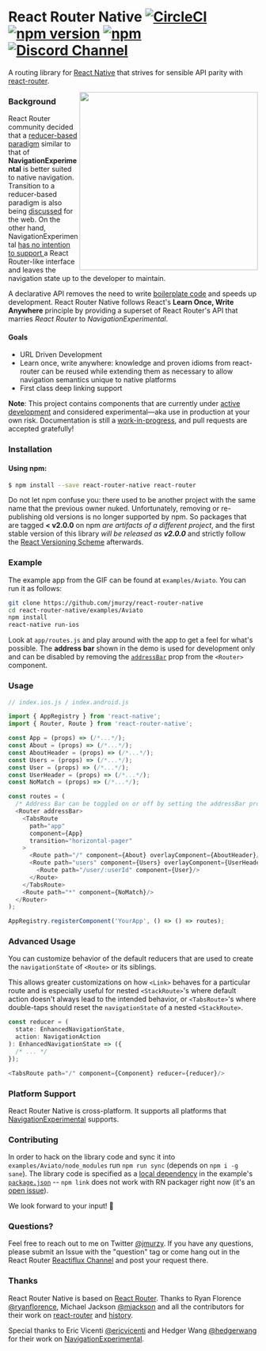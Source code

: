 # React Router Native [![CircleCI](https://img.shields.io/circleci/project/jmurzy/react-router-native/master.svg?style=flat-square)](https://circleci.com/gh/jmurzy/react-router-native) [![npm version](https://img.shields.io/npm/v/react-router-native.svg?style=flat-square)](https://www.npmjs.com/package/react-router-native) [![npm](https://img.shields.io/npm/l/react-router-native.svg?style=flat-square)](https://github.com/jmurzy/react-router-native/blob/master/LICENSE.md) [![Discord Channel](https://img.shields.io/badge/discord-react--router@reactiflux-738bd7.svg?style=flat-square)](https://discord.gg/0ZcbPKXt5bYaNQ46)

A routing library for [React Native](https://github.com/facebook/react-native) that strives for sensible API parity with [react-router](https://github.com/reactjs/react-router/).

<img align="right" width="360px" src="https://raw.githubusercontent.com/jmurzy/react-router-native/master/docs/screenshot.gif">

### Background

React Router community decided that a [reducer-based paradigm](https://github.com/reactjs/react-router/issues/743) similar to that of **NavigationExperimental** is better suited to native navigation. Transition to a reducer-based paradigm is also being [discussed](https://github.com/reactjs/react-router/issues/3190) for the web. On the other hand, NavigationExperimental [has no intention to support ](https://github.com/ericvicenti/navigation-rfc/issues/64#issuecomment-209001717) a React Router-like interface and leaves the navigation state up to the developer to maintain.

A declarative API removes the need to write [boilerplate code](https://github.com/facebook/react-native/commit/1dc33b5f23640a60682ac879b9a3e94a4aa519d9) and speeds up development. React Router Native follows React's __Learn Once, Write Anywhere__ principle by providing a superset of React Router's API that marries _React Router_ to _NavigationExperimental_.

#### Goals

- URL Driven Development
- Learn once, write anywhere: knowledge and proven idioms from react-router can be reused while extending them as necessary to allow navigation semantics unique to native platforms
- First class deep linking support

**Note**: This project contains components that are currently under [active](https://github.com/facebook/react-native/commits?author=ericvicenti) [development](https://github.com/facebook/react-native/commits?author=hedgerwang) and considered experimental—aka use in production at your own risk. Documentation is still a [work-in-progress](https://github.com/jmurzy/react-router-native/issues), and pull requests are accepted gratefully!

### Installation

#### Using npm:

```sh
$ npm install --save react-router-native react-router
```

Do not let npm confuse you: there used to be another project with the same name that the previous owner nuked. Unfortunately, removing or re-publishing old versions is no longer supported by npm. So packages that are tagged __< v2.0.0__ on npm *are artifacts of a different project*, and the first stable version of this library *will be released as __v2.0.0__* and strictly follow the [React Versioning Scheme](https://facebook.github.io/react/blog/2016/02/19/new-versioning-scheme.html) afterwards.

### Example
The example app from the GIF can be found at `examples/Aviato`. You can run it as follows:

```bash
git clone https://github.com/jmurzy/react-router-native
cd react-router-native/examples/Aviato
npm install
react-native run-ios
```

Look at `app/routes.js` and play around with the app to get a feel for what's possible. The __address bar__ shown in the demo is used for development only and can be disabled by removing the [`addressBar`](https://github.com/jmurzy/react-router-native/blob/9f68616c22a4d8b525eb19e960c25314f85dd7f8/examples/Aviato/app/routes.js#L139) prop from the ``<Router>`` component.

### Usage

```javascript
// index.ios.js / index.android.js

import { AppRegistry } from 'react-native';
import { Router, Route } from 'react-router-native';

const App = (props) => (/*...*/);
const About = (props) => (/*...*/);
const AboutHeader = (props) => (/*...*/);
const Users = (props) => (/*...*/);
const User = (props) => (/*...*/);
const UserHeader = (props) => (/*...*/);
const NoMatch = (props) => (/*...*/);

const routes = (
  /* Address Bar can be toggled on or off by setting the addressBar prop */
  <Router addressBar>
    <TabsRoute
      path="app"
      component={App}
      transition="horizontal-pager"
    >
      <Route path="/" component={About} overlayComponent={AboutHeader}/>
      <Route path="users" component={Users} overlayComponent={UserHeader}>
        <Route path="/user/:userId" component={User}/>
      </Route>
    </TabsRoute>
    <Route path="*" component={NoMatch}/>
  </Router>
);

AppRegistry.registerComponent('YourApp', () => () => routes);
```

### Advanced Usage

You can customize behavior of the default reducers that are used to create the `navigationState` of `<Route>` or its siblings.

This allows greater customizations on how `<Link>` behaves for a particular route and is especially useful for nested `<StackRoute>`'s where default action doesn't always lead to the intended behavior, or `<TabsRoute>`'s where double-taps should reset the `navigationState` of a nested `<StackRoute>`.

```js
const reducer = (
  state: EnhancedNavigationState,
  action: NavigationAction
): EnhancedNavigationState => ({
  /* ... */
});

<TabsRoute path="/" component={Component} reducer={reducer}/>
```

### Platform Support

React Router Native is cross-platform. It supports all platforms that [NavigationExperimental](https://github.com/ericvicenti/navigation-rfc) supports.

### Contributing
In order to hack on the library code and sync it into `examples/Aviato/node_modules` run `npm run sync` (depends on `npm i -g sane`). The library code is specified as a [local dependency](https://docs.npmjs.com/files/package.json#local-paths) in the example's [`package.json`](https://github.com/jmurzy/react-router-native/blob/master/examples/Aviato/package.json) -- `npm link` does not work with RN packager right now (it's an [open issue](https://productpains.com/post/react-native/symlink-support-for-packager/)).

We look forward to your input! 👊

### Questions?

Feel free to reach out to me on Twitter [@jmurzy](https://twitter.com/jmurzy). If you have any questions, please submit an Issue with the "question" tag or come hang out in the React Router [Reactiflux Channel](https://discord.gg/0ZcbPKXt5bYaNQ46) and post your request there.

### Thanks

React Router Native is based on [React Router](https://github.com/reactjs/react-router). Thanks to Ryan Florence [@ryanflorence](https://twitter.com/ryanflorence), Michael Jackson [@mjackson](https://twitter.com/mjackson) and all the contributors for their work on [react-router](https://github.com/reactjs/react-router) and [history](https://github.com/mjackson/history).

Special thanks to Eric Vicenti [@ericvicenti](https://twitter.com/ericvicenti) and Hedger Wang [@hedgerwang](https://twitter.com/hedgerwang) for their work on [NavigationExperimental](https://github.com/ericvicenti/navigation-rfc).
